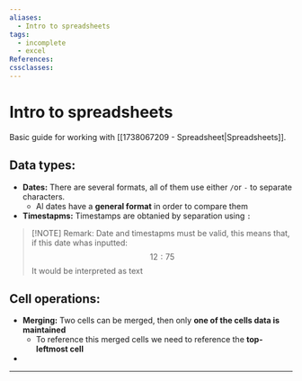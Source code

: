 ```yaml
---
aliases:
  - Intro to spreadsheets
tags:
  - incomplete
  - excel
References: 
cssclasses:
---
```

# Intro to spreadsheets
Basic guide for working with [[1738067209 - Spreadsheet|Spreadsheets]]. 

## Data types:

+ **Dates:** There are several formats, all of them use either `/`or `-` to separate characters. 
	+ Al dates have a **general format** in order to compare them
+ **Timestapms:** Timestamps are obtanied by separation using `:` 

> [!NOTE] Remark: 
> Date and timestapms must be valid, this means that, if this date whas inputted:
> $$
> 12:75
> $$ 
> It would be interpreted as text

## Cell operations: 

+ **Merging:** Two cells can be merged, then only **one of the cells data is maintained**
	+ To reference this merged cells we need to reference the **top-leftmost cell**
+ 
***